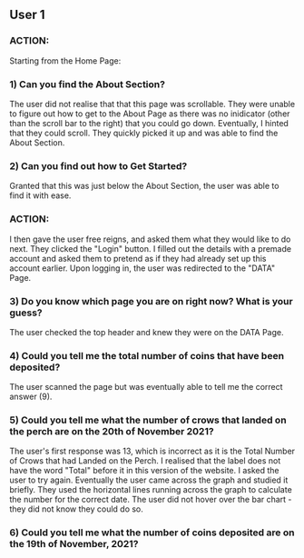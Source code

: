 ## User 1

### **ACTION:** 

Starting from the Home Page: 

### **1) Can you find the About Section?**

The user did not realise that that this page was scrollable. They were unable to figure out how to get to the About Page as there was no inidicator (other than the scroll bar to the right) that you could go down. Eventually, I hinted that they could scroll. They quickly picked it up and was able to find the About Section. 


### **2) Can you find out how to Get Started?**

Granted that this was just below the About Section, the user was able to find it with ease. 

### **ACTION:** 

I then gave the user free reigns, and asked them what they would like to do next. They clicked the "Login" button. I filled out the details with a premade account and asked them to pretend as if they had already set up this account earlier. Upon logging in, the user was redirected to the "DATA" Page. 

### **3) Do you know which page you are on right now? What is your guess?**

The user checked the top header and knew they were on the DATA Page. 

### **4) Could you tell me the total number of coins that have been deposited?**

The user scanned the page but was eventually able to tell me the correct answer (9).

### **5) Could you tell me what the number of crows that landed on the perch are on the 20th of November 2021?**

The user's first response was 13, which is incorrect as it is the Total Number of Crows that had Landed on the Perch. I realised that the label does not have the word "Total" before it in this version of the website. I asked the user to try again. Eventually the user came across the graph and studied it briefly. They used the horizontal lines running across the graph to calculate the number for the correct date. The user did not hover over the bar chart - they did not know they could do so. 

### **6) Could you tell me what the number of coins deposited are on the 19th of November, 2021?**
